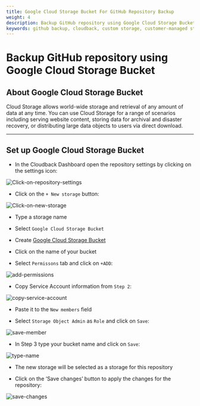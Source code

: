 ```yaml
---
title: Google Cloud Storage Bucket For GitHub Repository Backup
weight: 4
description: Backup GitHub repository using Google Cloud Storage Bucket
keywords: github backup, cloudback, custom storage, customer-managed storage, google cloud, gcp, google cloud storage bucket
---
```


# Backup GitHub repository using Google Cloud Storage Bucket

## About Google Cloud Storage Bucket

Cloud Storage allows world-wide storage and retrieval of any amount of data at any time. You can use Cloud Storage for a range of scenarios including serving website content, storing data for archival and disaster recovery, or distributing large data objects to users via direct download.

----------------------------------------------------------

## Set up Google Cloud Storage Bucket

* In the Cloudback Dashboard open the repository settings by clicking on the settings icon:

![Click-on-repository-settings](/static/bucket/0001-Dashboard.png)

* Click on the `+ New storage` button:

![Click-on-new-storage](/static/bucket/001-Add-new-storage.png)

* Type a storage name

* Select `Google Cloud Storage Bucket`

* Create [Google Cloud Storage Bucket](https://cloud.google.com/storage/docs/creating-buckets)

* Click on the name of your bucket

* Select `Permissons` tab and click on `+ADD`:

![add-permissions](/static/google/01-add-permissions.png)

* Copy Service Account information from `Step 2`:

![copy-service-account](/static/google/02-copy.png)

* Paste it to the `New members` field

* Select `Storage Object Admin` as `Role` and click on `Save`:

![save-member](/static/google/03-save-new-member.png)

* In Step 3 type your bucket name and click on `Save`:

![type-name](/static/google/04-type-name.png)

* The new storage will be selected as a storage for this repository

* Click on the ‘Save changes’ button to apply the changes for the repository:

![save-changes](/static/google/05-save-changes.png)

